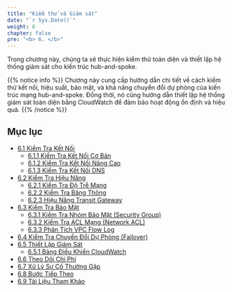 ```yaml
---
title: "Kiểm thử và Giám sát"
date: "`r Sys.Date()`"
weight: 6
chapter: false
pre: "<b> 6. </b>"
---
```



Trong chương này, chúng ta sẽ thực hiện kiểm thử toàn diện và thiết lập hệ thống giám sát cho kiến trúc hub-and-spoke.

{{% notice info %}}
Chương này cung cấp hướng dẫn chi tiết về cách kiểm thử kết nối, hiệu suất, bảo mật, và khả năng chuyển đổi dự phòng của kiến trúc mạng hub-and-spoke. Đồng thời, nó cũng hướng dẫn thiết lập hệ thống giám sát toàn diện bằng CloudWatch để đảm bảo hoạt động ổn định và hiệu quả.
{{% /notice %}}

## Mục lục

* [6.1 Kiểm Tra Kết Nối](6.1-connection-testing/)
    * [6.1.1 Kiểm Tra Kết Nối Cơ Bản](6.1-connection-testing/6.1.1-basic-connection-testing/)
    * [6.1.2 Kiểm Tra Kết Nối Nâng Cao](6.1-connection-testing/6.1.2-advanced-connection-testing/)
    * [6.1.3 Kiểm Tra Kết Nối DNS](6.1-connection-testing/6.1.3-dns-resolution-testing/)
* [6.2 Kiểm Tra Hiệu Năng](6.2-performance-testing/)
    * [6.2.1 Kiểm Tra Độ Trễ Mạng](6.2-performance-testing/6.2.1-network-latency-testing/)
    * [6.2.2 Kiểm Tra Băng Thông](6.2-performance-testing/6.2.2-bandwidth-testing/)
    * [6.2.3 Hiệu Năng Transit Gateway](6.2-performance-testing/6.2.3-transit-gateway-performance/)
* [6.3 Kiểm Tra Bảo Mật](6.3-security-testing/)
    * [6.3.1 Kiểm Tra Nhóm Bảo Mật (Security Group)](6.3-security-testing/6.3.1-security-group-testing/)
    * [6.3.2 Kiểm Tra ACL Mạng (Network ACL)](6.3-security-testing/6.3.2-network-acl-testing/)
    * [6.3.3 Phân Tích VPC Flow Log](6.3-security-testing/6.3.3-vpc-flow-log-analysis/)
* [6.4 Kiểm Tra Chuyển Đổi Dự Phòng (Failover)](6.4-failover-testing/)
* [6.5 Thiết Lập Giám Sát](6.5-monitoring-setup/)
    * [6.5.1 Bảng Điều Khiển CloudWatch](6.5-monitoring-setup/6.5.1-cloudwatch-dashboard/)
* [6.6 Theo Dõi Chi Phí](6.6-monitoring-costs/)
* [6.7 Xử Lý Sự Cố Thường Gặp](6.7-common-troubleshooting/)
* [6.8 Bước Tiếp Theo](6.8-next-steps/)
* [6.9 Tài Liệu Tham Khảo](6.9-references/)

